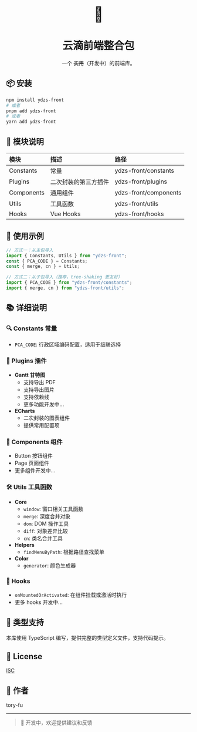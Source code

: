 <p align="center"> <span style="font-size:40px">👻</span> </p>

<h1 align="center">云滴前端整合包</h1>
<p align="center">一个 <span style="text-decoration:line-through;">实用</span>（开发中）的前端库。</p>

## 📦 安装

```bash
npm install ydzs-front
# 或者
pnpm add ydzs-front
# 或者
yarn add ydzs-front
```

## 🔨 模块说明

| 模块       | 描述                 | 路径                  |
| :--------- | :------------------- | :-------------------- |
| Constants  | 常量                 | ydzs-front/constants  |
| Plugins    | 二次封装的第三方插件 | ydzs-front/plugins    |
| Components | 通用组件             | ydzs-front/components |
| Utils      | 工具函数             | ydzs-front/utils      |
| Hooks      | Vue Hooks            | ydzs-front/hooks      |

## 📝 使用示例

```typescript
// 方式一：从主包导入
import { Constants, Utils } from "ydzs-front";
const { PCA_CODE } = Constants;
const { merge, cn } = Utils;

// 方式二：从子包导入（推荐，tree-shaking 更友好）
import { PCA_CODE } from "ydzs-front/constants";
import { merge, cn } from "ydzs-front/utils";
```

## 📚 详细说明

### 🔍 Constants 常量

- `PCA_CODE`: 行政区域编码配置，适用于级联选择

### 🔌 Plugins 插件

- **Gantt 甘特图**
  - 支持导出 PDF
  - 支持导出图片
  - 支持依赖线
  - 更多功能开发中...
- **ECharts**
  - 二次封装的图表组件
  - 提供常用配置项

### 🎨 Components 组件

- Button 按钮组件
- Page 页面组件
- 更多组件开发中...

### 🛠 Utils 工具函数

- **Core**
  - `window`: 窗口相关工具函数
  - `merge`: 深度合并对象
  - `dom`: DOM 操作工具
  - `diff`: 对象差异比较
  - `cn`: 类名合并工具
- **Helpers**
  - `findMenuByPath`: 根据路径查找菜单
- **Color**
  - `generator`: 颜色生成器

### 🎣 Hooks

- `onMountedOrActivated`: 在组件挂载或激活时执行
- 更多 hooks 开发中...

## 🔧 类型支持

本库使用 TypeScript 编写，提供完整的类型定义文件，支持代码提示。

## 📄 License

[ISC](./LICENSE)

## 👥 作者

tory-fu

---

> 🚧 开发中，欢迎提供建议和反馈
